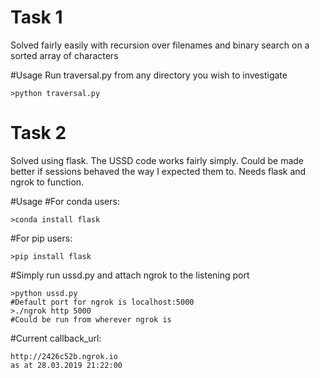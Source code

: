 # Task 1
Solved fairly easily with recursion over filenames and binary search on a sorted array of characters

#Usage
Run traversal.py from any directory you wish to investigate

```
>python traversal.py
```

# Task 2
Solved using flask. The USSD code works fairly simply. Could be made better if sessions behaved the way I expected them to. Needs flask and ngrok to function.

#Usage
#For conda users:

```
>conda install flask
```

#For pip users:
```
>pip install flask
```

#Simply run ussd.py and attach ngrok to the listening port
```
>python ussd.py
#Default port for ngrok is localhost:5000
>./ngrok http 5000
#Could be run from wherever ngrok is
```
#Current callback_url:
```
http://2426c52b.ngrok.io
as at 28.03.2019 21:22:00
```
